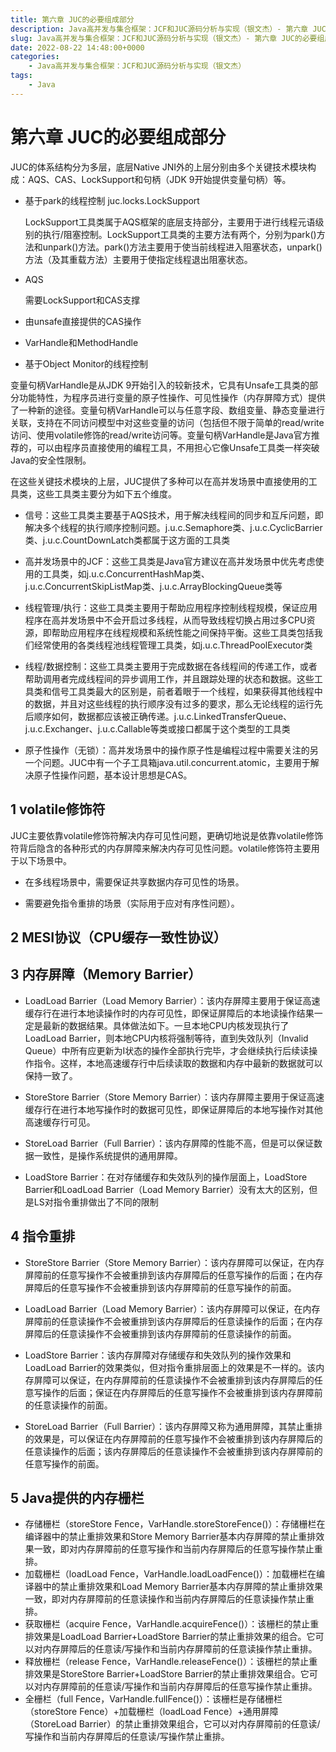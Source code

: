 ```yaml
---
title: 第六章 JUC的必要组成部分
description: Java高并发与集合框架：JCF和JUC源码分析与实现（银文杰）- 第六章 JUC的必要组成部分
slug: Java高并发与集合框架：JCF和JUC源码分析与实现（银文杰）- 第六章 JUC的必要组成部分
date: 2022-08-22 14:48:00+0000
categories:
    - Java高并发与集合框架：JCF和JUC源码分析与实现（银文杰）
tags:
    - Java
---
```


# 第六章 JUC的必要组成部分

JUC的体系结构分为多层，底层Native JNI外的上层分别由多个关键技术模块构成：AQS、CAS、LockSupport和句柄（JDK 9开始提供变量句柄）等。

- 基于park的线程控制 juc.locks.LockSupport

  LockSupport工具类属于AQS框架的底层支持部分，主要用于进行线程元语级别的执行/阻塞控制。LockSupport工具类的主要方法有两个，分别为park()方法和unpark()方法。park()方法主要用于使当前线程进入阻塞状态，unpark()方法（及其重载方法）主要用于使指定线程退出阻塞状态。

- AQS

  需要LockSupport和CAS支撑

- 由unsafe直接提供的CAS操作

- VarHandle和MethodHandle

- 基于Object Monitor的线程控制

变量句柄VarHandle是从JDK 9开始引入的较新技术，它具有Unsafe工具类的部分功能特性，为程序员进行变量的原子性操作、可见性操作（内存屏障方式）提供了一种新的途径。变量句柄VarHandle可以与任意字段、数组变量、静态变量进行关联，支持在不同访问模型中对这些变量的访问（包括但不限于简单的read/write访问、使用volatile修饰的read/write访问等。变量句柄VarHandle是Java官方推荐的，可以由程序员直接使用的编程工具，不用担心它像Unsafe工具类一样突破Java的安全性限制。

在这些关键技术模块的上层，JUC提供了多种可以在高并发场景中直接使用的工具类，这些工具类主要分为如下五个维度。

- 信号：这些工具类主要基于AQS技术，用于解决线程间的同步和互斥问题，即解决多个线程的执行顺序控制问题。j.u.c.Semaphore类、j.u.c.CyclicBarrier类、j.u.c.CountDownLatch类都属于这方面的工具类

- 高并发场景中的JCF：这些工具类是Java官方建议在高并发场景中优先考虑使用的工具类，如j.u.c.ConcurrentHashMap类、j.u.c.ConcurrentSkipListMap类、j.u.c.ArrayBlockingQueue类等

- 线程管理/执行：这些工具类主要用于帮助应用程序控制线程规模，保证应用程序在高并发场景中不会开启过多线程，从而导致线程切换占用过多CPU资源，即帮助应用程序在线程规模和系统性能之间保持平衡。这些工具类包括我们经常使用的各类线程池线程管理工具类，如j.u.c.ThreadPoolExecutor类

- 线程/数据控制：这些工具类主要用于完成数据在各线程间的传递工作，或者帮助调用者完成线程间的异步调用工作，并且跟踪处理的状态和数据。这些工具类和信号工具类最大的区别是，前者着眼于一个线程，如果获得其他线程中的数据，并且对这些线程的执行顺序没有过多的要求，那么无论线程的运行先后顺序如何，数据都应该被正确传递。j.u.c.LinkedTransferQueue、j.u.c.Exchanger、j.u.c.Callable等类或接口都属于这个类型的工具类

- 原子性操作（无锁）：高并发场景中的操作原子性是编程过程中需要关注的另一个问题。JUC中有一个子工具箱java.util.concurrent.atomic，主要用于解决原子性操作问题，基本设计思想是CAS。

## 1 volatile修饰符

JUC主要依靠volatile修饰符解决内存可见性问题，更确切地说是依靠volatile修饰符背后隐含的各种形式的内存屏障来解决内存可见性问题。volatile修饰符主要用于以下场景中。

- 在多线程场景中，需要保证共享数据内存可见性的场景。

- 需要避免指令重排的场景（实际用于应对有序性问题）。

## 2 MESI协议（CPU缓存一致性协议）

## 3 内存屏障（Memory Barrier）

- LoadLoad Barrier（Load Memory Barrier）：该内存屏障主要用于保证高速缓存行在进行本地读操作时的内存可见性，即保证屏障后的本地读操作结果一定是最新的数据结果。具体做法如下。一旦本地CPU内核发现执行了LoadLoad Barrier，则本地CPU内核将强制等待，直到失效队列（Invalid Queue）中所有应更新为I状态的操作全部执行完毕，才会继续执行后续读操作指令。这样，本地高速缓存行中后续读取的数据和内存中最新的数据就可以保持一致了。

- StoreStore Barrier（Store Memory Barrier）：该内存屏障主要用于保证高速缓存行在进行本地写操作时的数据可见性，即保证屏障后的本地写操作对其他高速缓存行可见。

- StoreLoad Barrier（Full Barrier）：该内存屏障的性能不高，但是可以保证数据一致性，是操作系统提供的通用屏障。

- LoadStore Barrier：在对存储缓存和失效队列的操作层面上，LoadStore Barrier和LoadLoad Barrier（Load Memory Barrier）没有太大的区别，但是LS对指令重排做出了不同的限制

## 4 指令重排

- StoreStore Barrier（Store Memory Barrier）：该内存屏障可以保证，在内存屏障前的任意写操作不会被重排到该内存屏障后的任意写操作的后面；在内存屏障后的任意写操作不会被重排到该内存屏障前的任意写操作的前面。

- LoadLoad Barrier（Load Memory Barrier）：该内存屏障可以保证，在内存屏障前的任意读操作不会被重排到该内存屏障后的任意读操作的后面；在内存屏障后的任意读操作不会被重排到该内存屏障前的任意读操作的前面。

- LoadStore Barrier：该内存屏障对存储缓存和失效队列的操作效果和LoadLoad Barrier的效果类似，但对指令重排层面上的效果是不一样的。该内存屏障可以保证，在内存屏障前的任意读操作不会被重排到该内存屏障后的任意写操作的后面；保证在内存屏障后的任意写操作不会被重排到该内存屏障前的任意读操作的前面。

- StoreLoad Barrier（Full Barrier）：该内存屏障又称为通用屏障，其禁止重排的效果是，可以保证在内存屏障前的任意写操作不会被重排到该内存屏障后的任意读操作的后面；该内存屏障后的任意读操作不会被重排到该内存屏障前的任意写操作的前面。

## 5 Java提供的内存栅栏

- 存储栅栏（storeStore Fence，VarHandle.storeStoreFence()）：存储栅栏在编译器中的禁止重排效果和Store Memory Barrier基本内存屏障的禁止重排效果一致，即对内存屏障前的任意写操作和当前内存屏障后的任意写操作禁止重排。
- 加载栅栏（loadLoad Fence，VarHandle.loadLoadFence()）：加载栅栏在编译器中的禁止重排效果和Load Memory Barrier基本内存屏障的禁止重排效果一致，即对内存屏障前的任意读操作和当前内存屏障后的任意读操作禁止重排。
- 获取栅栏（acquire Fence，VarHandle.acquireFence()）：该栅栏的禁止重排效果是LoadLoad Barrier+LoadStore Barrier的禁止重排效果的组合。它可以对内存屏障后的任意读/写操作和当前内存屏障前的任意读操作禁止重排。
- 释放栅栏（release Fence，VarHandle.releaseFence()）：该栅栏的禁止重排效果是StoreStore Barrier+LoadStore Barrier的禁止重排效果组合。它可以对内存屏障前的任意读/写操作和当前内存屏障后的任意写操作禁止重排。
- 全栅栏（full Fence，VarHandle.fullFence()）：该栅栏是存储栅栏（storeStore Fence）+加载栅栏（loadLoad Fence）+通用屏障（StoreLoad Barrier）的禁止重排效果组合，它可以对内存屏障前的任意读/写操作和当前内存屏障后的任意读/写操作禁止重排。



